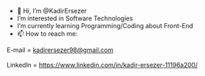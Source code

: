 - 👋 Hi, I’m @KadirErsezer
-    I’m interested in Software Technologies 
-    I’m currently learning Programming/Coding about Front-End
- 📫 How to reach me:
  
E-mail =  kadirersezer98@gmail.com
  <br>
<br>
Linkedln = https://www.linkedin.com/in/kadir-ersezer-11196a200/
<!---
KadirErsezer/KadirErsezer is a ✨ special ✨ repository because its `README.md` (this file) appears on your GitHub profile.
You can click the Preview link to take a look at your changes.
--->
